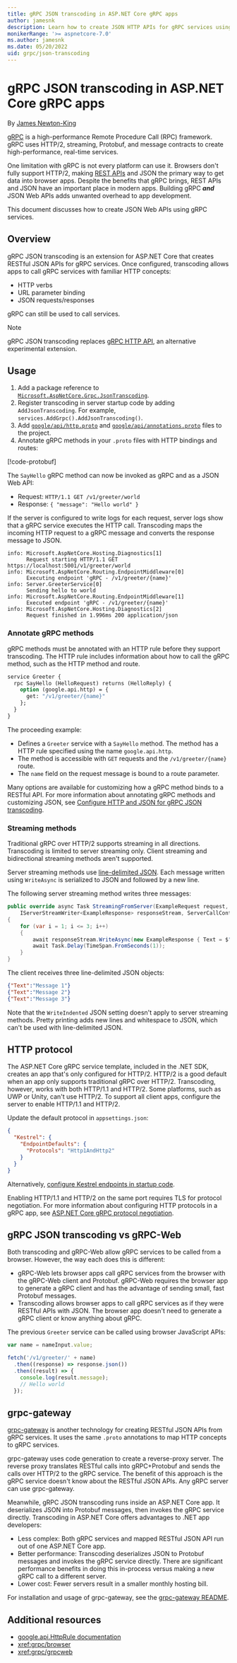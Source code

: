 ```yaml
---
title: gRPC JSON transcoding in ASP.NET Core gRPC apps
author: jamesnk
description: Learn how to create JSON HTTP APIs for gRPC services using gRPC JSON transcoding.
monikerRange: '>= aspnetcore-7.0'
ms.author: jamesnk
ms.date: 05/20/2022
uid: grpc/json-transcoding
---
```

# gRPC JSON transcoding in ASP.NET Core gRPC apps

By [James Newton-King](https://twitter.com/jamesnk)

[gRPC](https://grpc.io) is a high-performance Remote Procedure Call (RPC) framework. gRPC uses HTTP/2, streaming, Protobuf, and message contracts to create high-performance, real-time services.

One limitation with gRPC is not every platform can use it. Browsers don't fully support HTTP/2, making [REST APIs](https://www.redhat.com/topics/api/what-is-a-rest-api) and JSON the primary way to get data into browser apps. Despite the benefits that gRPC brings, REST APIs and JSON have an important place in modern apps. Building gRPC ***and*** JSON Web APIs adds unwanted overhead to app development.

This document discusses how to create JSON Web APIs using gRPC services.

## Overview

gRPC JSON transcoding is an extension for ASP.NET Core that creates RESTful JSON APIs for gRPC services. Once configured, transcoding allows apps to call gRPC services with familiar HTTP concepts:

* HTTP verbs
* URL parameter binding
* JSON requests/responses

gRPC can still be used to call services.

> [!NOTE]
> gRPC JSON transcoding replaces [gRPC HTTP API](https://github.com/aspnet/AspLabs/tree/main/src/GrpcHttpApi), an alternative experimental extension.

## Usage

1. Add a package reference to [`Microsoft.AspNetCore.Grpc.JsonTranscoding`](https://www.nuget.org/packages/Microsoft.AspNetCore.Grpc.JsonTranscoding).
1. Register transcoding in server startup code by adding `AddJsonTranscoding`. For example, `services.AddGrpc().AddJsonTranscoding()`.
1. Add [`google/api/http.proto`](https://github.com/dotnet/aspnetcore/blob/8b601c3a73ba66de4e6ca35530b5d32a48c76c5b/src/Grpc/JsonTranscoding/test/testassets/Sandbox/google/api/http.proto) and [`google/api/annotations.proto`](https://github.com/dotnet/aspnetcore/blob/main/src/Grpc/JsonTranscoding/test/testassets/Sandbox/google/api/annotations.proto) files to the project.
1. Annotate gRPC methods in your `.proto` files with HTTP bindings and routes:

[!code-protobuf[](~/grpc/httpapi/greet.proto?highlight=3,9-11)]

The `SayHello` gRPC method can now be invoked as gRPC and as a JSON Web API:

* Request: `HTTP/1.1 GET /v1/greeter/world`
* Response: `{ "message": "Hello world" }`

If the server is configured to write logs for each request, server logs show that a gRPC service executes the HTTP call. Transcoding maps the incoming HTTP request to a gRPC message and converts the response message to JSON.

```
info: Microsoft.AspNetCore.Hosting.Diagnostics[1]
      Request starting HTTP/1.1 GET https://localhost:5001/v1/greeter/world
info: Microsoft.AspNetCore.Routing.EndpointMiddleware[0]
      Executing endpoint 'gRPC - /v1/greeter/{name}'
info: Server.GreeterService[0]
      Sending hello to world
info: Microsoft.AspNetCore.Routing.EndpointMiddleware[1]
      Executed endpoint 'gRPC - /v1/greeter/{name}'
info: Microsoft.AspNetCore.Hosting.Diagnostics[2]
      Request finished in 1.996ms 200 application/json
```

### Annotate gRPC methods

gRPC methods must be annotated with an HTTP rule before they support transcoding. The HTTP rule includes information about how to call the gRPC method, such as the HTTP method and route.

```protobuf
service Greeter {
  rpc SayHello (HelloRequest) returns (HelloReply) {
    option (google.api.http) = {
      get: "/v1/greeter/{name}"
    };
  }
}
```

The proceeding example:

* Defines a `Greeter` service with a `SayHello` method. The method has a HTTP rule specified using the name `google.api.http`.
* The method is accessible with `GET` requests and the `/v1/greeter/{name}` route.
* The `name` field on the request message is bound to a route parameter.

Many options are available for customizing how a gRPC method binds to a RESTful API. For more information about annotating gRPC methods and customizing JSON, see [Configure HTTP and JSON for gRPC JSON transcoding](xref:grpc/json-transcoding-binding).

### Streaming methods

Traditional gRPC over HTTP/2 supports streaming in all directions. Transcoding is limited to server streaming only. Client streaming and bidirectional streaming methods aren't supported.

Server streaming methods use [line-delimited JSON](https://wikipedia.org/wiki/JSON_streaming#Line-delimited_JSON). Each message written using `WriteAsync` is serialized to JSON and followed by a new line.

The following server streaming method writes three messages:

```csharp
public override async Task StreamingFromServer(ExampleRequest request,
    IServerStreamWriter<ExampleResponse> responseStream, ServerCallContext context)
{
    for (var i = 1; i <= 3; i++)
    {
        await responseStream.WriteAsync(new ExampleResponse { Text = $"Message {i}" });
        await Task.Delay(TimeSpan.FromSeconds(1));
    }
}
```

The client receives three line-delimited JSON objects:

```json
{"Text":"Message 1"}
{"Text":"Message 2"}
{"Text":"Message 3"}
```

Note that the `WriteIndented` JSON setting doesn't apply to server streaming methods. Pretty printing adds new lines and whitespace to JSON, which can't be used with line-delimited JSON.

## HTTP protocol

The ASP.NET Core gRPC service template, included in the .NET SDK, creates an app that's only configured for HTTP/2. HTTP/2 is a good default when an app only supports traditional gRPC over HTTP/2. Transcoding, however, works with both HTTP/1.1 and HTTP/2. Some platforms, such as UWP or Unity, can't use HTTP/2. To support all client apps, configure the server to enable HTTP/1.1 and HTTP/2.

Update the default protocol in `appsettings.json`:

```json
{
  "Kestrel": {
    "EndpointDefaults": {
      "Protocols": "Http1AndHttp2"
    }
  }
}
```

Alternatively, [configure Kestrel endpoints in startup code](xref:fundamentals/servers/kestrel/endpoints).

Enabling HTTP/1.1 and HTTP/2 on the same port requires TLS for protocol negotiation. For more information about configuring HTTP protocols in a gRPC app, see [ASP.NET Core gRPC protocol negotiation](xref:grpc/aspnetcore#protocol-negotiation).

## gRPC JSON transcoding vs gRPC-Web

Both transcoding and gRPC-Web allow gRPC services to be called from a browser. However, the way each does this is different:

* gRPC-Web lets browser apps call gRPC services from the browser with the gRPC-Web client and Protobuf. gRPC-Web requires the browser app to generate a gRPC client and has the advantage of sending small, fast Protobuf messages.
* Transcoding allows browser apps to call gRPC services as if they were RESTful APIs with JSON. The browser app doesn't need to generate a gRPC client or know anything about gRPC.

The previous `Greeter` service can be called using browser JavaScript APIs:

```javascript
var name = nameInput.value;

fetch('/v1/greeter/' + name)
  .then((response) => response.json())
  .then((result) => {
    console.log(result.message);
    // Hello world
  });
```

## grpc-gateway

[grpc-gateway](https://grpc-ecosystem.github.io/grpc-gateway/) is another technology for creating RESTful JSON APIs from gRPC services. It uses the same `.proto` annotations to map HTTP concepts to gRPC services.

grpc-gateway uses code generation to create a reverse-proxy server. The reverse proxy translates RESTful calls into gRPC+Protobuf and sends the calls over HTTP/2 to the gRPC service. The benefit of this approach is the gRPC service doesn't know about the RESTful JSON APIs. Any gRPC server can use grpc-gateway.

Meanwhile, gRPC JSON transcoding runs inside an ASP.NET Core app. It deserializes JSON into Protobuf messages, then invokes the gRPC service directly. Transcoding in ASP.NET Core offers advantages to .NET app developers:

* Less complex: Both gRPC services and mapped RESTful JSON API run out of one ASP.NET Core app.
* Better performance: Transcoding deserializes JSON to Protobuf messages and invokes the gRPC service directly. There are significant performance benefits in doing this in-process versus making a new gRPC call to a different server.
* Lower cost: Fewer servers result in a smaller monthly hosting bill.

For installation and usage of grpc-gateway, see the [grpc-gateway README](https://github.com/grpc-ecosystem/grpc-gateway/#grpc-gateway).

## Additional resources

* [google.api.HttpRule documentation](https://cloud.google.com/service-infrastructure/docs/service-management/reference/rpc/google.api#google.api.HttpRule)
* <xref:grpc/browser>
* <xref:grpc/grpcweb>
